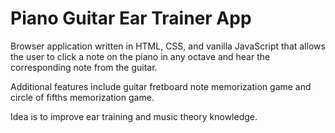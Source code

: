 # Piano Guitar Ear Trainer App

Browser application written in HTML, CSS, and vanilla JavaScript that allows the user to click a note on the piano in any octave and hear the corresponding note from the guitar. 

Additional features include guitar fretboard note memorization game and circle of fifths memorization game. 

Idea is to improve ear training and music theory knowledge.
